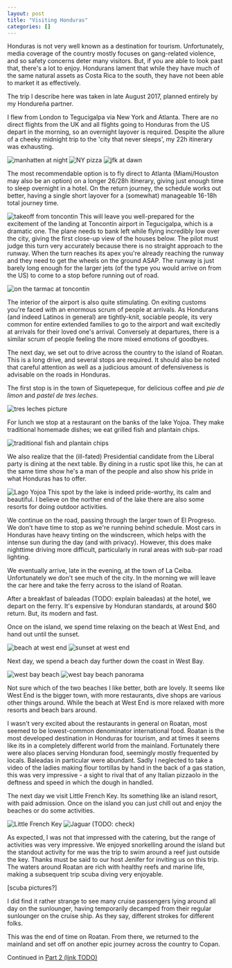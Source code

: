 ```yaml
---
layout: post
title: "Visiting Honduras"
categories: []
---
```


Honduras is not very well known as a destination for tourism. Unfortunately, media coverage of the country mostly focuses on gang-related violence, and so safety concerns deter many visitors. But, if you are able to look past that, there's a lot to enjoy. Hondurans lament that while they have much of the same natural assets as Costa Rica to the south, they have not been able to market it as effectively.

The trip I describe here was taken in late August 2017, planned entirely by my Hondureña partner.

I flew from London to Tegucigalpa via New York and Atlanta. There are no direct flights from the UK and all flights going to Honduras from the US depart in the morning, so an overnight layover is required. Despite the allure of a cheeky midnight trip to the 'city that never sleeps', my 22h itinerary was exhausting.

![manhatten at night]({{site.url}}/img/hn/manhatten-layover.jpg)
![NY pizza]({{site.url}}/img/hn/ny-pizza.jpg)
![jfk at dawn]({{site.url}}/img/hn/dawn-jfk.jpg)

The most recommendable option is to fly direct to Atlanta (Miami/Houston may also be an option) on a longer 26/28h itinerary, giving just enough time to sleep overnight in a hotel. On the return journey, the schedule works out better, having a single short layover for a (somewhat) manageable 16-18h total journey time.

![takeoff from toncontin]({{site.url}}/img/hn/tegus-takeoff.jpg)
This will leave you well-prepared for the excitement of the landing at Toncontín airport in Tegucigalpa, which is a dramatic one. The plane needs to bank left while flying incredibly low over the city, giving the first close-up view of the houses below. The pilot must judge this turn very accurately because there is no straight approach to the runway. When the turn reaches its apex you're already reaching the runway and they need to get the wheels on the ground ASAP. The runway is just barely long enough for the larger jets (of the type you would arrive on from the US) to come to a stop before running out of road.

![on the tarmac at toncontin]({{site.url}}/img/hn/toncontin-runway.jpg)

The interior of the airport is also quite stimulating. On exiting customs you're faced with an enormous scrum of people at arrivals. As Hondurans (and indeed Latinos in general) are tightly-knit, sociable people, its very common for entire extended families to go to the airport and wait excitedly at arrivals for their loved one's arrival. Conversely at departures, there is a similar scrum of people feeling the more mixed emotions of goodbyes.

The next day, we set out to drive across the country to the island of Roatan. This is a long drive, and several stops are required. It should also be noted that careful attention as well as a judicious amount of defensiveness is advisable on the roads in Honduras. 

The first stop is in the town of Siquetepeque, for delicious coffee and *pie de limon* and *pastel de tres leches*.

![tres leches picture]({{site.url}}/img/hn/treslechesycafe.jpg)

For lunch we stop at a restaurant on the banks of the lake Yojoa. They make traditional homemade dishes; we eat grilled fish and plantain chips.

![traditional fish and plantain chips]({{site.url}}/img/hn/yojoa-fish.jpg)

We also realize that the (ill-fated) Presidential candidate from the Liberal party is dining at the next table. By dining in a rustic spot like this, he can at the same time show he's a man of the people and also show his pride in what Honduras has to offer.

![Lago Yojoa]({{site.url}}/img/hn/lago-yojoa.jpg)
This spot by the lake is indeed pride-worthy, its calm and beautiful. I believe on the norther end of the lake there are also some resorts for doing outdoor activities.

We continue on the road, passing through the larger town of El Progreso. We don't have time to stop as we're running behind schedule. Most cars in Honduras have heavy tinting on the windscreen, which helps with the intense sun during the day (and with privacy). However, this does make nighttime driving more difficult, particularly in rural areas with sub-par road lighting.

We eventually arrive, late in the evening, at the town of La Ceiba. Unfortunately we don't see much of the city. In the morning we will leave the car here and take the ferry across to the island of Roatan. 

After a breakfast of baleadas (TODO: explain baleadas)  at the hotel, we depart on the ferry. It's expensive by Honduran standards, at around $60 return. But, its modern and fast.

Once on the island, we spend time relaxing on the beach at West End, and hand out until the sunset.

![beach at west end]({{site.url}}/img/hn/westend-beach.jpg)
![sunset at west end]({{site.url}}/img/hn/westend-sunset.jpg)

Next day, we spend a beach day further down the coast in West Bay. 

![west bay beach]({{site.url}}/img/hn/west-bay.jpg)
![west bay beach panorama]({{site.url}}/img/hn/west-bay-pano.jpg)


Not sure which of the two beaches I like better, both are lovely. It seems like West End is the bigger town, with more restaurants, dive shops are various other things around. While the beach at West End is more relaxed with more resorts and beach bars around.

I wasn't very excited about the restaurants in general on Roatan, most seemed to be lowest-common denominator international food. Roatan is the most developed destination in Honduras for tourism, and at times it seems like its in a completely different world from the mainland. Fortunately there were also places serving Honduran food, seemingly mostly frequented by locals. Baleadas in particular were abundant. Sadly I neglected to take a video of the ladies making flour tortillas by hand in the back of a gas station, this was very impressive - a sight to rival that of any Italian pizzaolo in the deftness and speed in which the dough in handled.

The next day we visit Little French Key. Its something like an island resort, with paid admission. Once on the island you can just chill out and enjoy the beaches or do some activities.

![Little French Key]({{site.url}}/img/hn/little-french-key.jpg)
![Jaguar (TODO: check)]({{site.url}}/img/hn/jaguar.jpg)

As expected, I was not that impressed with the catering, but the range of activities was very impressive. We enjoyed snorkelling around the island but the standout activity for me was the trip to swim around a reef just outside the key. Thanks must be said to our host Jenifer for inviting us on this trip. The waters around Roatan are rich with healthy reefs and marine life, making a subsequent trip scuba diving very enjoyable. 

[scuba pictures?]

I did find it rather strange to see many cruise passengers lying around all day on the sunlounger, having temporarily decamped from their regular sunlounger on the cruise ship. As they say, different strokes for different folks.

This was the end of time on Roatan. From there, we returned to the mainland and set off on another epic journey across the country to Copan.

Continued in [Part 2 (link TODO)]()







